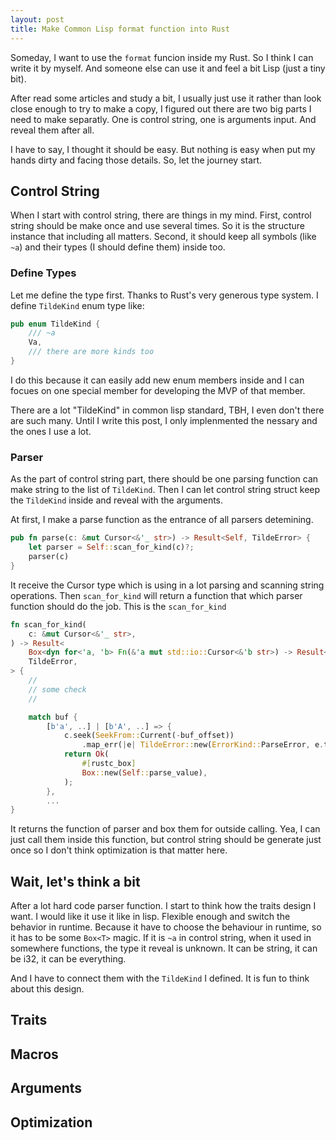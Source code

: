 ```yaml
---
layout: post
title: Make Common Lisp format function into Rust
---
```


Someday, I want to use the `format` funcion inside my Rust. So I think I can write it by myself. And someone else can use it and feel a bit Lisp (just a tiny bit). 

After read some articles and study a bit, I usually just use it rather than look close enough to try to make a copy, I figured out there are two big parts I need to make separatly. One is control string, one is arguments input. And reveal them after all. 

I have to say, I thought it should be easy. But nothing is easy when put my hands dirty and facing those details. So, let the journey start.

## Control String ##

When I start with control string, there are things in my mind. First, control string should be make once and use several times. So it is the structure instance that including all matters. Second, it should keep all symbols (like `~a`) and their types (I should define them) inside too.

### Define Types ###

Let me define the type first. Thanks to Rust's very generous type system. I define `TildeKind` enum type like:

```rust
pub enum TildeKind {
    /// ~a
    Va,
	/// there are more kinds too
}
```

I do this because it can easily add new enum members inside and I can focues on one special member for developing the MVP of that member.

There are a lot "TildeKind" in common lisp standard, TBH, I even don't there are such many. Until I write this post, I only implenmented the nessary and the ones I use a lot.

### Parser ###

As the part of control string part, there should be one parsing function can make string to the list of `TildeKind`. Then I can let control string struct keep the `TildeKind` inside and reveal with the arguments. 

At first, I make a parse function as the entrance of all parsers detemining. 

```rust
pub fn parse(c: &mut Cursor<&'_ str>) -> Result<Self, TildeError> {
    let parser = Self::scan_for_kind(c)?;
    parser(c)
}
```

It receive the Cursor type which is using in a lot parsing and scanning string operations. Then `scan_for_kind` will return a function that which parser function should do the job. This is the `scan_for_kind`

```rust
fn scan_for_kind(
    c: &mut Cursor<&'_ str>,
) -> Result<
    Box<dyn for<'a, 'b> Fn(&'a mut std::io::Cursor<&'b str>) -> Result<Tilde, TildeError>>,
    TildeError,
> {
	//
	// some check 
	//

    match buf {
        [b'a', ..] | [b'A', ..] => {
            c.seek(SeekFrom::Current(-buf_offset))
                .map_err(|e| TildeError::new(ErrorKind::ParseError, e.to_string()))?; // back to start
            return Ok(
                #[rustc_box]
                Box::new(Self::parse_value),
            );
        },
		...
}
```

It returns the function of parser and box them for outside calling. Yea, I can just call them inside this function, but control string should be generate just once so I don't think optimization is that matter here.

## Wait, let's think a bit ##

After a lot hard code parser function. I start to think how the traits design I want. I would like it use it like in lisp. Flexible enough and switch the behavior in runtime. Because it have to choose the behaviour in runtime, so it has to be some `Box<T>` magic. If it is `~a` in control string, when it used in somewhere functions, the type it reveal is unknown. It can be string, it can be i32, it can be everything. 

And I have to connect them with the `TildeKind` I defined. It is fun to think about this design.

## Traits ##

## Macros ##

## Arguments ##

## Optimization ##

